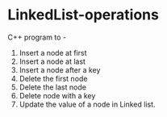 # LinkedList-operations
C++ program to -
1. Insert a node at first
2. Insert a node at last
3. Insert a node after a key
4. Delete the first node
5. Delete the last node
6. Delete node with a key
7. Update the value of a node in Linked list.
